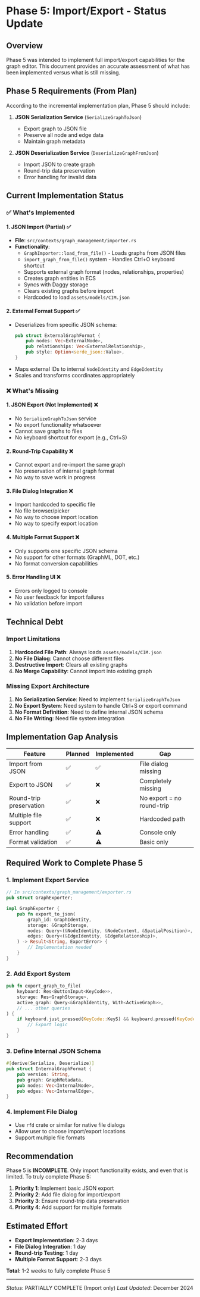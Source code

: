 # Phase 5: Import/Export - Status Update

## Overview

Phase 5 was intended to implement full import/export capabilities for the graph editor. This document provides an accurate assessment of what has been implemented versus what is still missing.

## Phase 5 Requirements (From Plan)

According to the incremental implementation plan, Phase 5 should include:

1. **JSON Serialization Service** (`SerializeGraphToJson`)
   - Export graph to JSON file
   - Preserve all node and edge data
   - Maintain graph metadata

2. **JSON Deserialization Service** (`DeserializeGraphFromJson`)
   - Import JSON to create graph
   - Round-trip data preservation
   - Error handling for invalid data

## Current Implementation Status

### ✅ What's Implemented

#### 1. JSON Import (Partial) ✅
- **File**: `src/contexts/graph_management/importer.rs`
- **Functionality**:
  - `GraphImporter::load_from_file()` - Loads graphs from JSON files
  - `import_graph_from_file()` system - Handles Ctrl+O keyboard shortcut
  - Supports external graph format (nodes, relationships, properties)
  - Creates graph entities in ECS
  - Syncs with Daggy storage
  - Clears existing graphs before import
  - Hardcoded to load `assets/models/CIM.json`

#### 2. External Format Support ✅
- Deserializes from specific JSON schema:
  ```rust
  pub struct ExternalGraphFormat {
      pub nodes: Vec<ExternalNode>,
      pub relationships: Vec<ExternalRelationship>,
      pub style: Option<serde_json::Value>,
  }
  ```
- Maps external IDs to internal `NodeIdentity` and `EdgeIdentity`
- Scales and transforms coordinates appropriately

### ❌ What's Missing

#### 1. JSON Export (Not Implemented) ❌
- No `SerializeGraphToJson` service
- No export functionality whatsoever
- Cannot save graphs to files
- No keyboard shortcut for export (e.g., Ctrl+S)

#### 2. Round-Trip Capability ❌
- Cannot export and re-import the same graph
- No preservation of internal graph format
- No way to save work in progress

#### 3. File Dialog Integration ❌
- Import hardcoded to specific file
- No file browser/picker
- No way to choose import location
- No way to specify export location

#### 4. Multiple Format Support ❌
- Only supports one specific JSON schema
- No support for other formats (GraphML, DOT, etc.)
- No format conversion capabilities

#### 5. Error Handling UI ❌
- Errors only logged to console
- No user feedback for import failures
- No validation before import

## Technical Debt

### Import Limitations
1. **Hardcoded File Path**: Always loads `assets/models/CIM.json`
2. **No File Dialog**: Cannot choose different files
3. **Destructive Import**: Clears all existing graphs
4. **No Merge Capability**: Cannot import into existing graph

### Missing Export Architecture
1. **No Serialization Service**: Need to implement `SerializeGraphToJson`
2. **No Export System**: Need system to handle Ctrl+S or export command
3. **No Format Definition**: Need to define internal JSON schema
4. **No File Writing**: Need file system integration

## Implementation Gap Analysis

| Feature | Planned | Implemented | Gap |
|---------|---------|-------------|-----|
| Import from JSON | ✅ | ✅ | File dialog missing |
| Export to JSON | ✅ | ❌ | Completely missing |
| Round-trip preservation | ✅ | ❌ | No export = no round-trip |
| Multiple file support | ✅ | ❌ | Hardcoded path |
| Error handling | ✅ | ⚠️ | Console only |
| Format validation | ✅ | ⚠️ | Basic only |

## Required Work to Complete Phase 5

### 1. Implement Export Service
```rust
// In src/contexts/graph_management/exporter.rs
pub struct GraphExporter;

impl GraphExporter {
    pub fn export_to_json(
        graph_id: GraphIdentity,
        storage: &GraphStorage,
        nodes: Query<(&NodeIdentity, &NodeContent, &SpatialPosition)>,
        edges: Query<(&EdgeIdentity, &EdgeRelationship)>,
    ) -> Result<String, ExportError> {
        // Implementation needed
    }
}
```

### 2. Add Export System
```rust
pub fn export_graph_to_file(
    keyboard: Res<ButtonInput<KeyCode>>,
    storage: Res<GraphStorage>,
    active_graph: Query<&GraphIdentity, With<ActiveGraph>>,
    // ... other queries
) {
    if keyboard.just_pressed(KeyCode::KeyS) && keyboard.pressed(KeyCode::ControlLeft) {
        // Export logic
    }
}
```

### 3. Define Internal JSON Schema
```rust
#[derive(Serialize, Deserialize)]
pub struct InternalGraphFormat {
    pub version: String,
    pub graph: GraphMetadata,
    pub nodes: Vec<InternalNode>,
    pub edges: Vec<InternalEdge>,
}
```

### 4. Implement File Dialog
- Use `rfd` crate or similar for native file dialogs
- Allow user to choose import/export locations
- Support multiple file formats

## Recommendation

Phase 5 is **INCOMPLETE**. Only import functionality exists, and even that is limited. To truly complete Phase 5:

1. **Priority 1**: Implement basic JSON export
2. **Priority 2**: Add file dialog for import/export
3. **Priority 3**: Ensure round-trip data preservation
4. **Priority 4**: Add support for multiple formats

## Estimated Effort

- **Export Implementation**: 2-3 days
- **File Dialog Integration**: 1 day
- **Round-trip Testing**: 1 day
- **Multiple Format Support**: 2-3 days

**Total**: 1-2 weeks to fully complete Phase 5

---

*Status*: PARTIALLY COMPLETE (Import only)
*Last Updated*: December 2024
